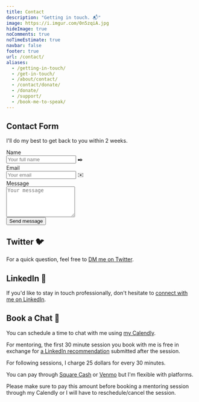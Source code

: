 ```yaml
---
title: Contact
description: "Getting in touch. 📬"
image: https://i.imgur.com/0n5zqiA.jpg
hideImage: true
noComments: true
noTimeEstimate: true
navbar: false
footer: true
url: /contact/
aliases:
  - /getting-in-touch/
  - /get-in-touch/
  - /about/contact/
  - /contact/donate/
  - /donate/
  - /support/
  - /book-me-to-speak/
---
```


## Contact Form

I'll do my best to get back to you within 2 weeks.

<form name="contact" method="POST" data-netlify="true" class="form">
  <input type="hidden" name="_subject" value="FVCproductions - New Contact Message">
  <div class="field">
    <label class="label">Name</label>
    <div class="control has-icons-left">
      <input class="input" aria-label="Name" autocomplete="on" type="text" name="name" placeholder="Your full name">
      <span class="icon is-left">
        ✒️
      </span>
    </div>
  </div>
  <div class="field">
    <label class="label">Email</label>
    <div class="control has-icons-left">
      <input class="input" aria-label="Email" autocomplete="on" type="email" name="email" placeholder="Your email">
      <span class="icon is-left">
        ✉️
      </span>
    </div>
  </div>
  <div class="field">
    <label class="label">Message</label>
    <div class="control">
      <textarea class="textarea" aria-label="Message" spellcheck="true" rows="5" name="message" placeholder="Your message"></textarea>
    </div>
  </div>
  <div data-netlify-recaptcha="true"></div>
  <div class="field mt-sm">
    <div class="control">
      <button type="submit" class="button is-link">Send message</button>
    </div>
  </div>
</form>

## Twitter 🐦

For a quick question, feel free to [DM me on Twitter](https://twitter.com/fvcproductions).

## LinkedIn 💼️

If you'd like to stay in touch professionally, don't hesitate to [connect with me on LinkedIn](https://linkedin.com/in/fvcproductions).

## Book a Chat 📅

You can schedule a time to chat with me using [my Calendly](https://calendly.com/fvcproductions).

For mentoring, the first 30 minute session you book with me is free in exchange for [a LinkedIn recommendation](https://www.linkedin.com/recs/give?senderId=fvcproductions) submitted after the session.

For following sessions, I charge 25 dollars for every 30 minutes.

You can pay through [Square Cash](https://cash.me/fvcprdxs) or [Venmo](https://venmo.com/fvcproductions) but I'm flexible with platforms.

Please make sure to pay this amount before booking a mentoring session through my Calendly or I will have to reschedule/cancel the session.
